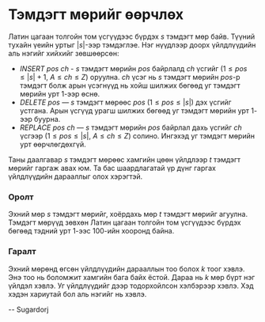 Тэмдэгт мөрийг өөрчлөх
======================
Латин цагаан толгойн том үсгүүдээс бүрдэх $s$ тэмдэгт мөр байв. Түүний тухайн үеийн уртыг $|s|$-ээр тэмдэглэе. Нэг нүүдлээр доорх үйлдлүүдийн аль нэгийг хийхийг зөвшөөрсөн:
- $INSERT$ $pos$ $ch$ - $s$ тэмдэгт мөрийн $pos$ байрлалд $ch$ үсгийг ($1 ≤ pos ≤ |s| + 1$, $A ≤ ch ≤ Z$) оруулна. $ch$ үсэг нь $s$ тэмдэгт мөрийн $pos$-р тэмдэгт болж арын үсэгнүүд нь хойш шилжих бөгөөд уг тэмдэгт мөрийн урт $1$-ээр өснө.
- $DELETE$ $pos$ — $s$ тэмдэгт мөрөөс $pos$ ($1 ≤ pos ≤ |s|$) дэх үсгийг устгана. Арын үсгүүд урагш шилжих бөгөөд уг тэмдэгт мөрийн урт $1$-ээр буурна.
- $REPLACE$ $pos$ $ch$ — $s$ тэмдэгт мөрийн $pos$ байрлал дахь үсгийг $ch$ үсгээр ($1 ≤ pos ≤ |s|$, $A ≤ ch ≤ Z$) солино. Ингэхэд уг тэмдэгт мөрийн урт өөрчлөгдөхгүй.

Таны даалгавар $s$ тэмдэгт мөрөөс хамгийн цөөн үйлдлээр $t$ тэмдэгт мөрийг гаргаж авах юм. Та бас шаардлагатай үр дүнг гаргах үйлдлүүдийн дарааллыг олох хэрэгтэй.

### Оролт
Эхний мөр $s$ тэмдэгт мөрийг, хоёрдахь мөр $t$ тэмдэгт мөрийг агуулна. Тэмдэгт мөрүүд зөвхөн Латин цагаан толгойн том үсгүүдээс бүрдэх бөгөөд тэдний урт $1$-ээс $100$-ийн хооронд байна.

### Гаралт
Эхний мөрөнд өгсөн үйлдлүүдийн дарааллын тоо болох $k$ тоог хэвлэ. Энэ тоо нь боломжит хамгийн бага байх ёстой. Дараа нь $k$ мөр бүрт нэг үйлдэл хэвлэ. Уг үйлдлүүдийг дээр тодорхойлсон хэлбэрээр хэвлэ. Хэд хэдэн хариутай бол аль нэгийг нь хэвлэ.

-- Sugardorj
